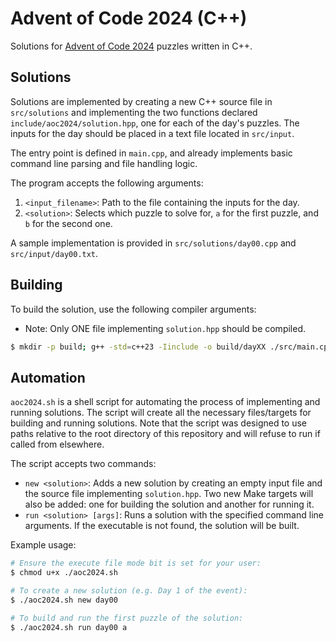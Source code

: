 # Advent of Code 2024 (C++)

Solutions for [Advent of Code 2024](https://adventofcode.com/2024) puzzles written in C++.

## Solutions

Solutions are implemented by creating a new C++ source file in `src/solutions` and implementing the two functions declared `include/aoc2024/solution.hpp`, one for each of the day's puzzles. The inputs for the day should be placed in a text file located in `src/input`.

The entry point is defined in `main.cpp`, and already implements basic command line parsing and file handling logic.

The program accepts the following arguments:
1. `<input_filename>`: Path to the file containing the inputs for the day.
2. `<solution>`: Selects which puzzle to solve for, `a` for the first puzzle, and `b` for the second one.

A sample implementation is provided in `src/solutions/day00.cpp` and `src/input/day00.txt`.

## Building

To build the solution, use the following compiler arguments:
- Note: Only ONE file implementing `solution.hpp` should be compiled.

```bash
$ mkdir -p build; g++ -std=c++23 -Iinclude -o build/dayXX ./src/main.cpp ./src/solutions/dayXX.cpp
```

## Automation

`aoc2024.sh` is a shell script for automating the process of implementing and running solutions. The script will create all the necessary files/targets for building and running solutions. Note that the script was designed to use paths relative to the root directory of this repository and will refuse to run if called from elsewhere.

The script accepts two commands:
- `new <solution>`: Adds a new solution by creating an empty input file and the source file implementing `solution.hpp`. Two new Make targets will also be added: one for building the solution and another for running it.
- `run <solution> [args]`: Runs a solution with the specified command line arguments. If the executable is not found, the solution will be built.

Example usage:

```bash
# Ensure the execute file mode bit is set for your user:
$ chmod u+x ./aoc2024.sh

# To create a new solution (e.g. Day 1 of the event):
$ ./aoc2024.sh new day00

# To build and run the first puzzle of the solution:
$ ./aoc2024.sh run day00 a
```
